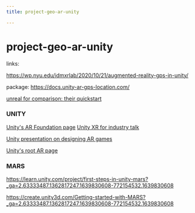 ```yaml
---
title: project-geo-ar-unity

---
```


# project-geo-ar-unity

links:

https://wp.nyu.edu/idmxrlab/2020/10/21/augmented-reality-gps-in-unity/

package: https://docs.unity-ar-gps-location.com/


[unreal for comparison: their quickstart](https://docs.unrealengine.com/4.26/en-US/SharingAndReleasing/XRDevelopment/AR/HandheldAR/ARQuickStart/)


### UNITY

[Unity's AR Foundation page](https://unity.com/unity/features/arfoundation)
[Unity XR for industry talk](https://resources.unity.com/unitenow/onlinesessions/creating-industrial-ar-applications-with-unity-mars?_ga=2.63333487.1362817247.1639830608-772154532.1639830608#video)

[Unity presentation on designing AR games](https://resources.unity.com/unitenow/onlinesessions/how-to-create-captivating-deeply-interactive-mobile-ar-games?_ga=2.63333487.1362817247.1639830608-772154532.1639830608)

[Unity's root AR page](https://unity.com/unity/features/ar)


### MARS

https://learn.unity.com/project/first-steps-in-unity-mars?_ga=2.63333487.1362817247.1639830608-772154532.1639830608

https://create.unity3d.com/Getting-started-with-MARS?_ga=2.63333487.1362817247.1639830608-772154532.1639830608
